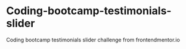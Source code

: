 # Coding-bootcamp-testimonials-slider
Coding bootcamp testimonials slider challenge from frontendmentor.io
